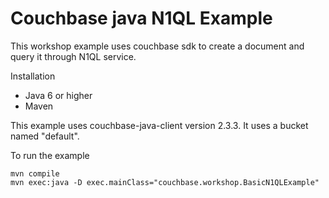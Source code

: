 # Couchbase java N1QL Example

This workshop example uses couchbase sdk to create a document and query it through N1QL service. 

Installation
* Java 6 or higher
* Maven

This example uses couchbase-java-client version 2.3.3. It uses a bucket named "default".

To run the example

    mvn compile
    mvn exec:java -D exec.mainClass="couchbase.workshop.BasicN1QLExample"  
       
